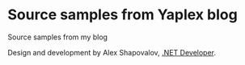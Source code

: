 Source samples from Yaplex blog
=============

Source samples from my blog

Design and development by Alex Shapovalov, [.NET Developer](https://yaplex.com ".NET Developer").
